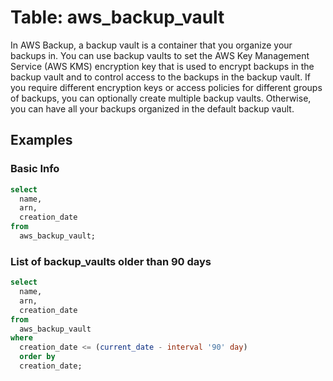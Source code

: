 # Table: aws_backup_vault

In AWS Backup, a backup vault is a container that you organize your backups in. You can use backup vaults to set the AWS Key Management Service (AWS KMS) encryption key that is used to encrypt backups in the backup vault and to control access to the backups in the backup vault. If you require different encryption keys or access policies for different groups of backups, you can optionally create multiple backup vaults. Otherwise, you can have all your backups organized in the default backup vault.

## Examples

### Basic Info

```sql
select
  name,
  arn,
  creation_date
from
  aws_backup_vault;
```


### List of backup_vaults older than 90 days

```sql
select
  name,
  arn,
  creation_date
from
  aws_backup_vault
where
  creation_date <= (current_date - interval '90' day)
  order by
  creation_date;
```